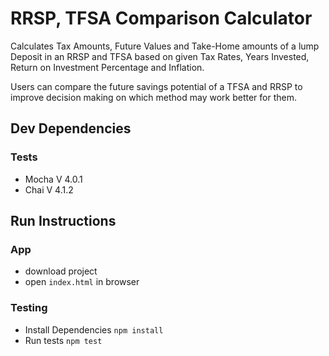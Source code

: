 # RRSP, TFSA Comparison Calculator

Calculates Tax Amounts, Future Values and Take-Home amounts of a lump Deposit in an RRSP and TFSA based on given Tax Rates, Years Invested, Return on Investment Percentage and Inflation. 

Users can compare the future savings potential of a TFSA and RRSP to improve decision making on which method may work better for them. 

## Dev Dependencies

### Tests
  * Mocha V 4.0.1
  * Chai V 4.1.2

## Run Instructions

### App

* download project
* open ```index.html``` in browser

### Testing
* Install Dependencies
  ``` npm install ```
* Run tests
  ``` npm test ```
